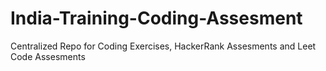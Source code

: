 # India-Training-Coding-Assesment
Centralized Repo for Coding Exercises, HackerRank Assesments and Leet Code Assesments
